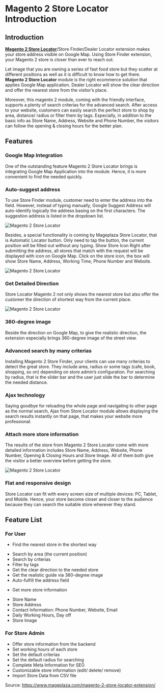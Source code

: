 # Magento 2 Store Locator Introduction

## Introduction

<strong><a href="https://www.mageplaza.com/magento-2-store-locator-extension/" class="no-text-color">Magento 2 Store Locator</a></strong>/Store Finder/Dealer Locator extension makes your store address visible on Google Map. Using Store Finder extension, your Magento 2 store is closer than ever to reach out.

Let image that you are owning a series of fast food store but they scatter at different positions as well as it is difficult to know how to get there. <b>Magento 2 Store Locator</b> module is the right ecommerce solution that applies Google Map application. Dealer Locator will show the clear direction and offer the nearest store from the visitor’s place.

Moreover, this magento 2 module, coming with the friendly interface, supports a plenty of search criterias for the advanced search. After access to your website, customers can easily search the perfect store to shop by area, distance/ radius or filter them by tags. Especially, in addition to the basic info as Store Name, Address, Website and Phone Number, the visitors can follow the opening & closing hours for the better plan.

## Features

### Google Map Integration

One of the outstanding feature Magento 2 Store Locator brings is integrating Google Map Application into the module. Hence, it is more convenient to find the needed quickly.

### Auto-suggest address

To use Store Finder module, customer need to enter the address into the field. However, instead of typing manually, Google Suggest Address will auto-identify logically the address basing on the first characters. The suggestion address is listed in the dropdown list. 

![Magento 2 Store Locator](http://i.imgur.com/fCQ5n7r.png)

Besides, a special functionality is coming by Mageplaza Store Locator, that is Automatic Locator button. Only need to tap the button, the current position will be filled out without any typing.
Show Store Icon 
Right after submitting the address, all stores that match with the request will be displayed with icon on Google Map. Click on the store icon, the box will show Store Name, Address, Working Time, Phone Number and Website.

![Magento 2 Store Locator](http://i.imgur.com/K4eOVm0.png)

### Get Detailed Direction
Store Locator Magento 2 not only shows the nearest store but also offer the customer the direction of shortest way from the current place. 

![Magento 2 Store Locator](http://i.imgur.com/6ZrkNmJ.png)

### 360-degree image

Beside the direction on Google Map, to give the realistic direction, the extension especially brings 360-degree image of the street view.

### Advanced search by many criterias

Installing Magento 2 Store Finder, your clients can use many criterias to detect the great store. They include area, radius or some tags (cafe, book, shopping, so on) depending on store admin’s configuration. For searching by radius, that is the slider bar and the user just slide the bar to determine the needed distance.

### Ajax technology

Saying goodbye for reloading the whole page and navigating to other page as the normal search, Ajax from Store Locator module allows displaying the search results instantly on that page, that makes your website more professional.

### Attach more store information

The results of the store from Magento 2 Store Locator come with more detailed information includes Store Name, Address, Website, Phone Number, Opening & Closing Hours and Store Image. All of them both give the visitor a better overview before getting the store.

![Magento 2 Store Locator](http://i.imgur.com/g8RwOSY.png)
 
### Flat and responsive design

Store Locator can fit with every screen size of multiple devices: PC, Tablet, and Mobile. Hence, your store become closer and closer to the audience because they can search the suitable store wherever they stand.

## Feature List

### For User

-	Find the nearest store in the shortest way
  +	Search by area (the current position)
  +	Search by criterias  
  +	Filter by tags
  +	Get the clear direction to the needed store
  +	Get the realistic guide via 360-degree image
  +	Auto-fulfill the address field
-	Get more store information
  +	Store Name
  +	Store Address
  +	Contact Information: Phone Number, Website, Email
  +	Daily Working Hours, Day off
  +	Store Image

### For Store Admin

-	Offer store information from the backend
-	Set working hours of each store
-	Set the default criterias
-	Set the default radius for searching
-	Complete Meta Information for SEO
-	Customizable store information (edit/ delete/ remove)
-	Import Store Data from CSV file

Source: https://www.mageplaza.com/magento-2-store-locator-extension/
